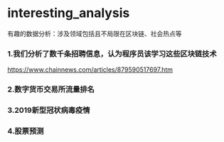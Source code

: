 # interesting_analysis

有趣的数据分析：涉及领域包括且不局限在区块链、社会热点等

### 1.我们分析了数千条招聘信息，认为程序员该学习这些区块链技术
https://www.chainnews.com/articles/879590517697.htm

### 2.数字货币交易所流量排名

### 3.2019新型冠状病毒疫情

### 4.股票预测

